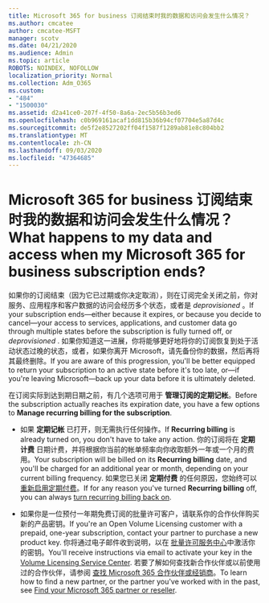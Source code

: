```yaml
---
title: Microsoft 365 for business 订阅结束时我的数据和访问会发生什么情况？
ms.author: cmcatee
author: cmcatee-MSFT
manager: scotv
ms.date: 04/21/2020
ms.audience: Admin
ms.topic: article
ROBOTS: NOINDEX, NOFOLLOW
localization_priority: Normal
ms.collection: Adm_O365
ms.custom:
- "484"
- "1500030"
ms.assetid: d2a41ce0-207f-4f50-8a6a-2ec5b56b3ed6
ms.openlocfilehash: c0b969161acaf1dd815b36b94cf07704e5a87d4c
ms.sourcegitcommit: de5f2e8527202ff04f1587f1289ab81e8c804bb2
ms.translationtype: MT
ms.contentlocale: zh-CN
ms.lasthandoff: 09/03/2020
ms.locfileid: "47364685"
---
```

# <a name="what-happens-to-my-data-and-access-when-my-microsoft-365-for-business-subscription-ends"></a><span data-ttu-id="b769e-102">Microsoft 365 for business 订阅结束时我的数据和访问会发生什么情况？</span><span class="sxs-lookup"><span data-stu-id="b769e-102">What happens to my data and access when my Microsoft 365 for business subscription ends?</span></span>

<span data-ttu-id="b769e-103">如果你的订阅结束（因为它已过期或你决定取消），则在订阅完全关闭之前，你对服务、应用程序和客户数据的访问会经历多个状态，或者是  *deprovisioned*  。</span><span class="sxs-lookup"><span data-stu-id="b769e-103">If your subscription ends—either because it expires, or because you decide to cancel—your access to services, applications, and customer data go through multiple states before the subscription is fully turned off, or  *deprovisioned*  .</span></span> <span data-ttu-id="b769e-104">如果你知道这一进展，你将能够更好地将你的订阅恢复到处于活动状态过晚的状态，或者，如果你离开 Microsoft，请先备份你的数据，然后再将其最终删除。</span><span class="sxs-lookup"><span data-stu-id="b769e-104">If you are aware of this progression, you'll be better equipped to return your subscription to an active state before it's too late, or—if you're leaving Microsoft—back up your data before it is ultimately deleted.</span></span>
  
<span data-ttu-id="b769e-105">在订阅实际到达到期日期之前，有几个选项可用于 **管理订阅的定期记帐**。</span><span class="sxs-lookup"><span data-stu-id="b769e-105">Before the subscription actually reaches its expiration date, you have a few options to **Manage recurring billing for the subscription**.</span></span>
  
- <span data-ttu-id="b769e-106">如果 **定期记帐** 已打开，则无需执行任何操作。</span><span class="sxs-lookup"><span data-stu-id="b769e-106">If **Recurring billing** is already turned on, you don't have to take any action.</span></span> <span data-ttu-id="b769e-107">你的订阅将在 **定期计费** 日期计费，并将根据你当前的帐单频率向你收取额外一年或一个月的费用。</span><span class="sxs-lookup"><span data-stu-id="b769e-107">Your subscription will be billed on its **Recurring billing** date, and you'll be charged for an additional year or month, depending on your current billing frequency.</span></span> <span data-ttu-id="b769e-108">如果您已关闭 **定期付费** 的任何原因，您始终可以 [重新启用定期付费](https://docs.microsoft.com/microsoft-365/commerce/subscriptions/renew-your-subscription#turn-recurring-billing-off-or-on)。</span><span class="sxs-lookup"><span data-stu-id="b769e-108">If for any reason you've turned **Recurring billing** off, you can always [turn recurring billing back on](https://docs.microsoft.com/microsoft-365/commerce/subscriptions/renew-your-subscription#turn-recurring-billing-off-or-on).</span></span>

- <span data-ttu-id="b769e-109">如果你是一位预付一年期免费订阅的批量许可客户，请联系你的合作伙伴购买新的产品密钥。</span><span class="sxs-lookup"><span data-stu-id="b769e-109">If you're an Open Volume Licensing customer with a prepaid, one-year subscription, contact your partner to purchase a new product key.</span></span> <span data-ttu-id="b769e-110">你将通过电子邮件收到说明，以在 [批量许可服务中心](https://go.microsoft.com/fwlink/p/?LinkID=282016)中激活你的密钥。</span><span class="sxs-lookup"><span data-stu-id="b769e-110">You'll receive instructions via email to activate your key in the [Volume Licensing Service Center](https://go.microsoft.com/fwlink/p/?LinkID=282016).</span></span> <span data-ttu-id="b769e-111">若要了解如何查找新合作伙伴或以前使用过的合作伙伴，请参阅 [查找 Microsoft 365 合作伙伴或经销商](https://docs.microsoft.com/microsoft-365/admin/manage/find-your-partner-or-reseller)。</span><span class="sxs-lookup"><span data-stu-id="b769e-111">To learn how to find a new partner, or the partner you've worked with in the past, see [Find your Microsoft 365 partner or reseller](https://docs.microsoft.com/microsoft-365/admin/manage/find-your-partner-or-reseller).</span></span>